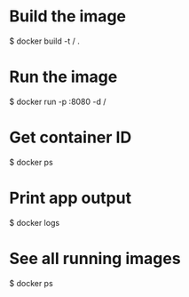 # Build the image
$ docker build -t <your username>/<appname> .

# Run the image
$ docker run -p <target-port>:8080 -d <your username>/<appname>

# Get container ID
$ docker ps

# Print app output
$ docker logs <container id>

# See all running images
$ docker ps
